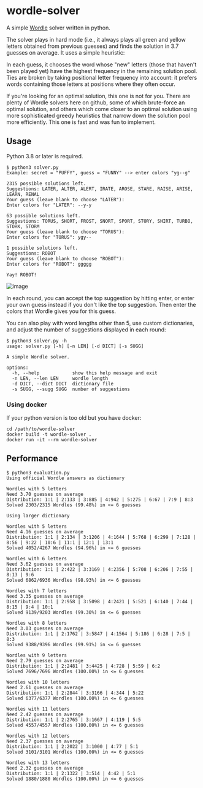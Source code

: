 # wordle-solver

A simple [Wordle](https://www.powerlanguage.co.uk/wordle/) solver written in python.

The solver plays in hard mode (i.e., it always plays all green and yellow letters
obtained from previous guesses) and finds the solution in 3.7 guesses on average.
It uses a simple heuristic:

In each guess, it chooses the word whose "new" letters (those that haven't been
played yet) have the highest frequency in the remaining solution pool. Ties are
broken by taking positional letter frequency into account: it prefers words
containing those letters at positions where they often occur.

If you're looking for an optimal solution, this one is not for you. There are
plenty of Wordle solvers here on github, some of which brute-force an optimal
solution, and others which come closer to an optimal solution using more
sophisticated greedy heuristics that narrow down the solution pool more
efficiently. This one is fast and was fun to implement.

## Usage

Python 3.8 or later is required.

```
$ python3 solver.py
Example: secret = "PUFFY", guess = "FUNNY" --> enter colors "yg--g"

2315 possible solutions left.
Suggestions: LATER, ALTER, ALERT, IRATE, AROSE, STARE, RAISE, ARISE, LEARN, RENAL
Your guess (leave blank to choose "LATER"):
Enter colors for "LATER": --y-y

63 possible solutions left.
Suggestions: TORUS, SHORT, FROST, SNORT, SPORT, STORY, SHIRT, TURBO, STORK, STORM
Your guess (leave blank to choose "TORUS"):
Enter colors for "TORUS": ygy--

1 possible solutions left.
Suggestions: ROBOT
Your guess (leave blank to choose "ROBOT"):
Enter colors for "ROBOT": ggggg

Yay! ROBOT!
```
![image](https://user-images.githubusercontent.com/5813121/150350490-0abb57c7-eec1-40e0-ac09-02c11661987f.png)


In each round, you can accept the top suggestion by hitting enter, or enter your own
guess instead if you don't like the top suggestion. Then enter the colors that Wordle
gives you for this guess.

You can also play with word lengths other than 5, use custom dictionaries, and adjust
the number of suggestions displayed in each round:

```
$ python3 solver.py -h
usage: solver.py [-h] [-n LEN] [-d DICT] [-s SUGG]

A simple Wordle solver.

options:
  -h, --help            show this help message and exit
  -n LEN, --len LEN     wordle length
  -d DICT, --dict DICT  dictionary file
  -s SUGG, --sugg SUGG  number of suggestions
```

### Using docker

If your python version is too old but you have docker:

```
cd /path/to/wordle-solver
docker build -t wordle-solver .
docker run -it --rm wordle-solver
```

## Performance

```
$ python3 evaluation.py
Using official Wordle answers as dictionary

Wordles with 5 letters
Need 3.70 guesses on average
Distribution: 1:1 | 2:133 | 3:885 | 4:942 | 5:275 | 6:67 | 7:9 | 8:3
Solved 2303/2315 Wordles (99.48%) in <= 6 guesses

Using larger dictionary

Wordles with 5 letters
Need 4.16 guesses on average
Distribution: 1:1 | 2:134 | 3:1206 | 4:1644 | 5:768 | 6:299 | 7:128 | 8:56 | 9:22 | 10:6 | 11:1 | 12:1 | 13:1
Solved 4052/4267 Wordles (94.96%) in <= 6 guesses

Wordles with 6 letters
Need 3.62 guesses on average
Distribution: 1:1 | 2:422 | 3:3169 | 4:2356 | 5:708 | 6:206 | 7:55 | 8:13 | 9:6
Solved 6862/6936 Wordles (98.93%) in <= 6 guesses

Wordles with 7 letters
Need 3.35 guesses on average
Distribution: 1:1 | 2:958 | 3:5098 | 4:2421 | 5:521 | 6:140 | 7:44 | 8:15 | 9:4 | 10:1
Solved 9139/9203 Wordles (99.30%) in <= 6 guesses

Wordles with 8 letters
Need 3.03 guesses on average
Distribution: 1:1 | 2:1762 | 3:5847 | 4:1564 | 5:186 | 6:28 | 7:5 | 8:3
Solved 9388/9396 Wordles (99.91%) in <= 6 guesses

Wordles with 9 letters
Need 2.79 guesses on average
Distribution: 1:1 | 2:2481 | 3:4425 | 4:728 | 5:59 | 6:2
Solved 7696/7696 Wordles (100.00%) in <= 6 guesses

Wordles with 10 letters
Need 2.61 guesses on average
Distribution: 1:1 | 2:2844 | 3:3166 | 4:344 | 5:22
Solved 6377/6377 Wordles (100.00%) in <= 6 guesses

Wordles with 11 letters
Need 2.42 guesses on average
Distribution: 1:1 | 2:2765 | 3:1667 | 4:119 | 5:5
Solved 4557/4557 Wordles (100.00%) in <= 6 guesses

Wordles with 12 letters
Need 2.37 guesses on average
Distribution: 1:1 | 2:2022 | 3:1000 | 4:77 | 5:1
Solved 3101/3101 Wordles (100.00%) in <= 6 guesses

Wordles with 13 letters
Need 2.32 guesses on average
Distribution: 1:1 | 2:1322 | 3:514 | 4:42 | 5:1
Solved 1880/1880 Wordles (100.00%) in <= 6 guesses
```
